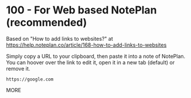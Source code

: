 # 100 - For Web based NotePlan (recommended)

Based on "How to add links to websites?" at https://help.noteplan.co/article/168-how-to-add-links-to-websites

Simply copy a URL to your clipboard, then paste it into a note of NotePlan. You can hoover over the link to edit it, open it in a new tab (default) or remove it.

```
https://google.com
```



MORE
